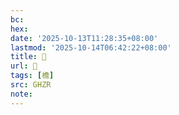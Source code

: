 ```yaml
---
bc:
hex:
date: '2025-10-13T11:28:35+08:00'
lastmod: '2025-10-14T06:42:22+08:00'
title: 󰝮
url: 󰝮
tags: [檐]
src: GHZR
note:
---
```

